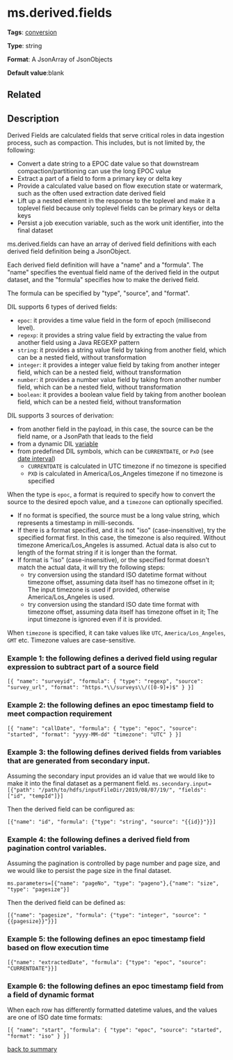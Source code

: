 # ms.derived.fields

**Tags**:
[conversion](categories.md#conversion-properties)

**Type**: string

**Format**: A JsonArray of JsonObjects

**Default value**:blank

## Related 

## Description 

Derived Fields are calculated fields that serve critical roles in data ingestion process, such as compaction. This includes, but is not
limited by, the following:

- Convert a date string to a EPOC date value so that downstream compaction/partitioning can use the long EPOC value
- Extract a part of a field to form a primary key or delta key
- Provide a calculated value based on flow execution state or watermark, such as the often used extraction date derived field
- Lift up a nested element in the response to the toplevel and make it a toplevel field because only toplevel fields can be primary keys or delta keys
- Persist a job execution variable, such as the work unit identifier, into the final dataset 

ms.derived.fields can have an array of derived field definitions with each derived field definition being a JsonObject.

Each derived field definition will have a "name" and a "formula". The "name" specifies the eventual field name of the derived field
in the output dataset, and the "formula" specifies how to make the derived field. 
 
The formula can be specified by "type", "source", and "format". 

DIL supports 6 types of derived fields:

- `epoc`: it provides a time value field in the form of epoch (millisecond level). 
- `regexp`: it provides a string value field by extracting the value from another field using a Java REGEXP pattern
- `string`: it provides a string value field by taking from another field, which can be a nested field, without transformation
- `integer`: it provides a integer value field by taking from another integer field, which can be a nested field, without transformation
- `number`: it provides a number value field by taking from another number field, which can be a nested field, without transformation
- `boolean`: it provides a boolean value field by taking from another boolean field, which can be a nested field, without transformation

DIL supports 3 sources of derivation:
- from another field in the payload, in this case, the source can be the field name, or a JsonPath that leads to the field
- from a dynamic DIL [variable](https://github.com/linkedin/data-integration-library/blob/master/docs/concepts/variables.md)
- from predefined DIL symbols, which can be `CURRENTDATE`, or `PxD` (see [date interval](https://github.com/linkedin/data-integration-library/blob/master/docs/concepts/iso-date-interval.md))
  - `CURRENTDATE` is calculated in UTC timezone if no timezone is specified
  - `PXD` is calculated in America/Los_Angeles timezone if no timezone is specified
  
When the type is `epoc`, a format is required to specify how to convert the source to the desired epoch value, and 
a `timezone` can optionally specified. 

- If no format is specified, the source must be a long value string, which represents a timestamp in milli-seconds. 
- If there is a format specified, and it is not "iso" (case-insensitive), try the specified format first. In this case, the timezone is also required.
  Without timezone America/Los_Angeles is assumed. Actual data is also cut to length of the format string if it is longer than the format.
- If format is "iso" (case-insensitive), or the specified format doesn't match the actual data, it will try the following steps:
  - try conversion using the standard ISO datetime format without timezone offset, assuming data itself has no timezone offset in it; 
    The input timezone is used if provided, otherwise America/Los_Angeles is used.
  - try conversion using the standard ISO date time format with timezone offset, assuming data itself has timezone offset in it; 
    The input timezone is ignored even if it is provided.
  
When `timezone` is specified, it can take values like `UTC`, `America/Los_Angeles`, `GMT` etc. Timezone values are case-sensitive. 

### Example 1: the following defines a derived field using regular expression to subtract part of a source field </p>
`[{
  "name": "surveyid",
  "formula": {
    "type": "regexp",
    "source": "survey_url",
    "format": "https.*\\/surveys\\/([0-9]+)$"
    }
}]`

### Example 2: the following defines an epoc timestamp field to meet compaction requirement </p>
`[{
  "name": "callDate",
  "formula": {
    "type": "epoc",
    "source": "started",
    "format": "yyyy-MM-dd"
    "timezone": "UTC"
  }
}]`

### Example 3: the following defines derived fields from variables that are generated from secondary input. 
 
Assuming the secondary input provides an id value that we would like to make it into the final dataset as a
permanent field. 
`ms.secondary.input=[{"path": "/path/to/hdfs/inputFileDir/2019/08/07/19/", "fields": ["id", "tempId"]}]` </p>

Then the derived field can be configured as:

`[{"name": "id", "formula": {"type": "string", "source": "{{id}}"}}]`

### Example 4: the following defines a derived field from pagination control variables. 

Assuming the pagination is controlled by page number and page size, and we would like to persist the page size in the 
final dataset.
 
`ms.parameters=[{"name": "pageNo", "type": "pageno"},{"name": "size", "type": "pagesize"}]`

Then the derived field can be defined as:

`[{"name": "pagesize", "formula": {"type": "integer", "source": "{{pagesize}}"}}]`

### Example 5: the following defines an epoc timestamp field based on flow execution time </p>
`[{"name": "extractedDate", "formula": {"type": "epoc", "source": "CURRENTDATE"}}]`

### Example 6: the following defines an epoc timestamp field from a field of dynamic format </p>

When each row has differently formatted datetime values, and the values are one of ISO date time formats:

`[{
  "name": "start",
  "formula": {
    "type": "epoc",
    "source": "started",
    "format": "iso"
  }
}]`

[back to summary](summary.md#msderivedfields)
